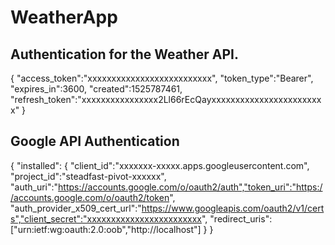 # WeatherApp

## Authentication for the Weather API.

{
  "access_token":"xxxxxxxxxxxxxxxxxxxxxxxxxx",
  "token_type":"Bearer",
  "expires_in":3600,
  "created":1525787461,
  "refresh_token":"xxxxxxxxxxxxxxxx2Ll66rEcQayxxxxxxxxxxxxxxxxxxxxxxxx"
}

## Google API Authentication
{
  "installed":
    {
        "client_id":"xxxxxxx-xxxxx.apps.googleusercontent.com",
        "project_id":"steadfast-pivot-xxxxxx",
        "auth_uri":"https://accounts.google.com/o/oauth2/auth","token_uri":"https://accounts.google.com/o/oauth2/token",
        "auth_provider_x509_cert_url":"https://www.googleapis.com/oauth2/v1/certs","client_secret":"xxxxxxxxxxxxxxxxxxxxxxxx",
        "redirect_uris":["urn:ietf:wg:oauth:2.0:oob","http://localhost"]
     }
}
